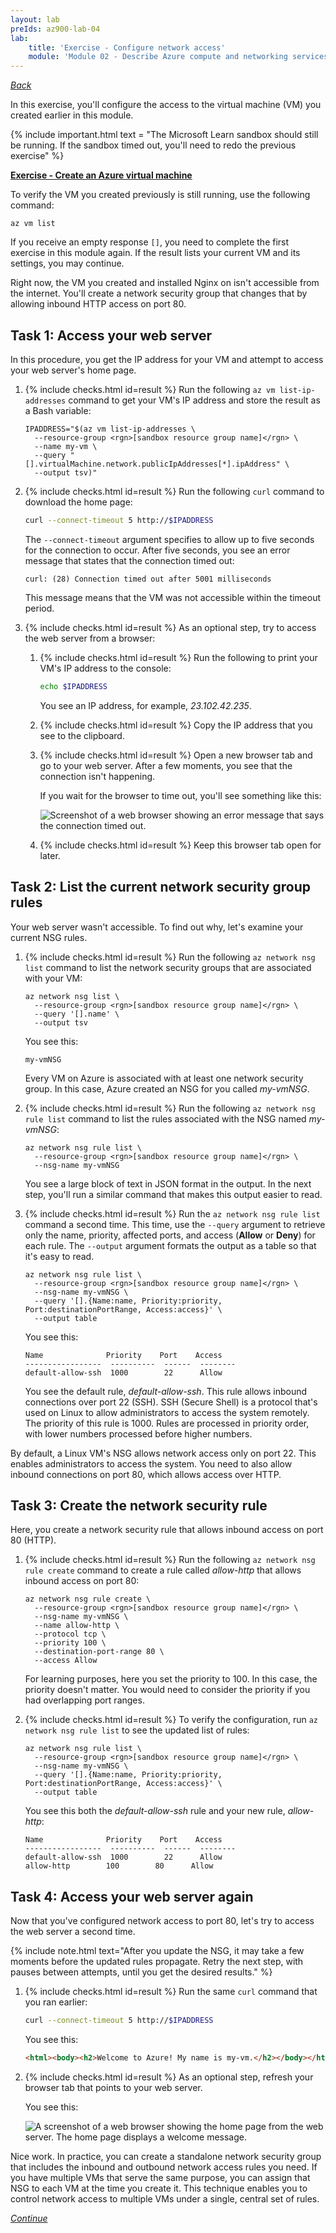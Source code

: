 ```yaml
---
layout: lab
preIds: az900-lab-04
lab:
    title: 'Exercise - Configure network access'
    module: 'Module 02 - Describe Azure compute and networking services'
---
```

[_Back_]

In this exercise, you'll configure the access to the virtual machine (VM) you created earlier in this module.

{% include important.html text = "The Microsoft Learn sandbox should still be running. If the sandbox timed out, you'll need to redo the previous exercise" %}

[**Exercise - Create an Azure virtual machine**](03-exercise-create-azure-virtual-machine)

To verify the VM you created previously is still running, use the following command:

```azurecli
az vm list

```

If you receive an empty response `[]`, you need to complete the first exercise in this module again. If the result lists your current VM and its settings, you may continue.

Right now, the VM you created and installed Nginx on isn't accessible from the internet. You'll create a network security group that changes that by allowing inbound HTTP access on port 80.

## Task 1: Access your web server

In this procedure, you get the IP address for your VM and attempt to access your web server's home page.

<!-- {% assign counter = 1 %} {% assign result = page.preIds | append: "-" | append: counter %} -->
1.  <span class="form-check">{% include checks.html id=result %} Run the following `az vm list-ip-addresses` command to get your VM's IP address and store the result as a Bash variable:</span>
    
    ```azurecli
    IPADDRESS="$(az vm list-ip-addresses \
      --resource-group <rgn>[sandbox resource group name]</rgn> \
      --name my-vm \
      --query "[].virtualMachine.network.publicIpAddresses[*].ipAddress" \
      --output tsv)"
    
    ```

    <!-- {% assign counter = counter | plus: 1 %}{% assign result = page.preIds | append: "-" | append: counter %} -->
1.  <span class="form-check">{% include checks.html id=result %} Run the following `curl` command to download the home page:</span>
    
    ```bash
    curl --connect-timeout 5 http://$IPADDRESS
    
    ```
    
    The `--connect-timeout` argument specifies to allow up to five seconds for the connection to occur. After five seconds, you see an error message that states that the connection timed out:
    
    ```console
    curl: (28) Connection timed out after 5001 milliseconds
    
    ```
    
    This message means that the VM was not accessible within the timeout period.

    <!-- {% assign counter = counter | plus: 1 %}{% assign result = page.preIds | append: "-" | append: counter %} -->
1.  <span class="form-check">{% include checks.html id=result %} As an optional step, try to access the web server from a browser:</span>

    <!-- {% assign counter = counter | plus: 1 %}{% assign result = page.preIds | append: "-" | append: counter %} -->
    1.  <span class="form-check">{% include checks.html id=result %} Run the following to print your VM's IP address to the console:</span>
        
        ```bash
        echo $IPADDRESS
        
        ```
        
        You see an IP address, for example, *23.102.42.235*.

        <!-- {% assign counter = counter | plus: 1 %}{% assign result = page.preIds | append: "-" | append: counter %} -->
    1.  <span class="form-check">{% include checks.html id=result %} Copy the IP address that you see to the clipboard.</span>
        <!-- {% assign counter = counter | plus: 1 %}{% assign result = page.preIds | append: "-" | append: counter %} -->
    1.  <span class="form-check">{% include checks.html id=result %} Open a new browser tab and go to your web server. After a few moments, you see that the connection isn't happening.</span>
        
        If you wait for the browser to time out, you'll see something like this:

        ![Screenshot of a web browser showing an error message that says the connection timed out.](./Media/browser-request-timeout-d7cc0e02.png)
        
        <!-- {% assign counter = counter | plus: 1 %}{% assign result = page.preIds | append: "-" | append: counter %} -->
    1.  <span class="form-check">{% include checks.html id=result %} Keep this browser tab open for later.</span>

## Task 2: List the current network security group rules

Your web server wasn't accessible. To find out why, let's examine your current NSG rules.

<!-- {% assign counter = counter | plus: 1 %}{% assign result = page.preIds | append: "-" | append: counter %} -->
1.  <span class="form-check">{% include checks.html id=result %} Run the following `az network nsg list` command to list the network security groups that are associated with your VM:</span>
    
    ```azurecli
    az network nsg list \
      --resource-group <rgn>[sandbox resource group name]</rgn> \
      --query '[].name' \
      --output tsv
    
    ```
    
    You see this:
    
    ```console
    my-vmNSG
    
    ```
    
    Every VM on Azure is associated with at least one network security group. In this case, Azure created an NSG for you called *my-vmNSG*.

    <!-- {% assign counter = counter | plus: 1 %}{% assign result = page.preIds | append: "-" | append: counter %} -->
1.  <span class="form-check">{% include checks.html id=result %} Run the following `az network nsg rule list` command to list the rules associated with the NSG named *my-vmNSG*:</span>
    
    ```azurecli
    az network nsg rule list \
      --resource-group <rgn>[sandbox resource group name]</rgn> \
      --nsg-name my-vmNSG
    
    ```
    
    You see a large block of text in JSON format in the output. In the next step, you'll run a similar command that makes this output easier to read.

    <!-- {% assign counter = counter | plus: 1 %}{% assign result = page.preIds | append: "-" | append: counter %} -->
1.  <span class="form-check">{% include checks.html id=result %} Run the `az network nsg rule list` command a second time. This time, use the `--query` argument to retrieve only the name, priority, affected ports, and access (**Allow** or **Deny**) for each rule. The `--output` argument formats the output as a table so that it's easy to read.</span>

    ```azurecli
    az network nsg rule list \
      --resource-group <rgn>[sandbox resource group name]</rgn> \
      --nsg-name my-vmNSG \
      --query '[].{Name:name, Priority:priority, Port:destinationPortRange, Access:access}' \
      --output table
    
    ```
    
    You see this:
    
    ```console
    Name              Priority    Port    Access
    -----------------  ----------  ------  --------
    default-allow-ssh  1000        22      Allow
    
    ```
    
    You see the default rule, *default-allow-ssh*. This rule allows inbound connections over port 22 (SSH). SSH (Secure Shell) is a protocol that's used on Linux to allow administrators to access the system remotely. The priority of this rule is 1000. Rules are processed in priority order, with lower numbers processed before higher numbers.

By default, a Linux VM's NSG allows network access only on port 22. This enables administrators to access the system. You need to also allow inbound connections on port 80, which allows access over HTTP.

## Task 3: Create the network security rule

Here, you create a network security rule that allows inbound access on port 80 (HTTP).

<!-- {% assign counter = counter | plus: 1 %}{% assign result = page.preIds | append: "-" | append: counter %} -->
1.  <span class="form-check">{% include checks.html id=result %} Run the following `az network nsg rule create` command to create a rule called *allow-http* that allows inbound access on port 80:</span>
    
    ```azurecli
    az network nsg rule create \
      --resource-group <rgn>[sandbox resource group name]</rgn> \
      --nsg-name my-vmNSG \
      --name allow-http \
      --protocol tcp \
      --priority 100 \
      --destination-port-range 80 \
      --access Allow
    
    ```
    
    For learning purposes, here you set the priority to 100. In this case, the priority doesn't matter. You would need to consider the priority if you had overlapping port ranges.

    <!-- {% assign counter = counter | plus: 1 %}{% assign result = page.preIds | append: "-" | append: counter %} -->
1.  <span class="form-check">{% include checks.html id=result %} To verify the configuration, run `az network nsg rule list` to see the updated list of rules:</span>
    
    ```azurecli
    az network nsg rule list \
      --resource-group <rgn>[sandbox resource group name]</rgn> \
      --nsg-name my-vmNSG \
      --query '[].{Name:name, Priority:priority, Port:destinationPortRange, Access:access}' \
      --output table
    
    ```
    
    You see this both the *default-allow-ssh* rule and your new rule, *allow-http*:
    
    ```console
    Name              Priority    Port    Access
    -----------------  ----------  ------  --------
    default-allow-ssh  1000        22      Allow
    allow-http        100        80      Allow
    
    ```

## Task 4: Access your web server again

Now that you've configured network access to port 80, let's try to access the web server a second time.

{% include note.html text="After you update the NSG, it may take a few moments before the updated rules propagate. Retry the next step, with pauses between attempts, until you get the desired results." %}

<!-- {% assign counter = counter | plus: 1 %}{% assign result = page.preIds | append: "-" | append: counter %} -->
1.  <span class="form-check">{% include checks.html id=result %} Run the same `curl` command that you ran earlier:</span>
    
    ```bash
    curl --connect-timeout 5 http://$IPADDRESS
    ```
    
    You see this:
    
    ```html
    <html><body><h2>Welcome to Azure! My name is my-vm.</h2></body></html>
    
    ```

    <!-- {% assign counter = counter | plus: 1 %}{% assign result = page.preIds | append: "-" | append: counter %} -->
1.  <span class="form-check">{% include checks.html id=result %} As an optional step, refresh your browser tab that points to your web server.</span>
    
    You see this:
    
    ![A screenshot of a web browser showing the home page from the web server. The home page displays a welcome message.](./Media/browser-request-successful-df21c6f1.png)

Nice work. In practice, you can create a standalone network security group that includes the inbound and outbound network access rules you need. If you have multiple VMs that serve the same purpose, you can assign that NSG to each VM at the time you create it. This technique enables you to control network access to multiple VMs under a single, central set of rules.

[_Continue_]

[_Back_]: ../../describe-azure-architecture-and-services
[_Continue_]: ../../describe-azure-architecture-and-services
